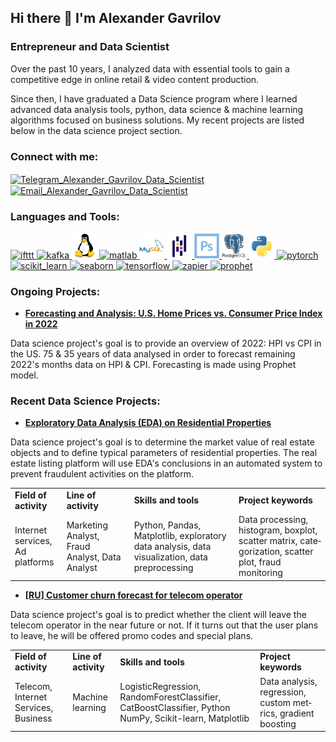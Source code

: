 <h2 align="left">Hi there 👋 I'm Alexander Gavrilov</h2>
<h3 align="left">Entrepreneur and Data Scientist</h3>
<p>Over the past 10 years, I analyzed data with essential tools to gain a competitive edge in online retail &amp; video content production.</p>
<p dir="auto">Since then, I have graduated a Data Science program where I learned advanced data analysis tools, python, data science & machine learning algorithms focused on business solutions.&nbsp;My recent projects are listed below in the data science project section.</p>
<h3 align="left">Connect with me:</h3>
<p align="left">
<a href="https://t.me/gavrilov_se" target="blank"><img align="center" src="https://www.svgrepo.com/show/349527/telegram.svg" alt="Telegram_Alexander_Gavrilov_Data_Scientist" height="30" width="40" /></a>
<a href="mailto:alexander@gavrilov.se" target="blank"><img align="center" src="https://www.clipartmax.com/png/full/91-913506_computer-icons-email-address-clip-art-icon-email-vector-png.png" alt="Email_Alexander_Gavrilov_Data_Scientist" height="30" width="30" /></a>
</p>


<h3 align="left">Languages and Tools:</h3>
<p align="left"> <a href="https://ifttt.com/" target="_blank" rel="noreferrer"> <img src="https://www.vectorlogo.zone/logos/ifttt/ifttt-ar21.svg" alt="ifttt" width="40" height="40"/> </a> <a href="https://kafka.apache.org/" target="_blank" rel="noreferrer"> <img src="https://www.vectorlogo.zone/logos/apache_kafka/apache_kafka-icon.svg" alt="kafka" width="40" height="40"/> </a> <a href="https://www.linux.org/" target="_blank" rel="noreferrer"> <img src="https://raw.githubusercontent.com/devicons/devicon/master/icons/linux/linux-original.svg" alt="linux" width="40" height="40"/> </a> <a href="https://www.mathworks.com/" target="_blank" rel="noreferrer"> <img src="https://upload.wikimedia.org/wikipedia/commons/2/21/Matlab_Logo.png" alt="matlab" width="40" height="40"/> </a> <a href="https://www.mysql.com/" target="_blank" rel="noreferrer"> <img src="https://raw.githubusercontent.com/devicons/devicon/master/icons/mysql/mysql-original-wordmark.svg" alt="mysql" width="40" height="40"/> </a> <a href="https://pandas.pydata.org/" target="_blank" rel="noreferrer"> <img src="https://raw.githubusercontent.com/devicons/devicon/2ae2a900d2f041da66e950e4d48052658d850630/icons/pandas/pandas-original.svg" alt="pandas" width="40" height="40"/> </a> <a href="https://www.photoshop.com/en" target="_blank" rel="noreferrer"> <img src="https://raw.githubusercontent.com/devicons/devicon/master/icons/photoshop/photoshop-line.svg" alt="photoshop" width="40" height="40"/> </a> <a href="https://www.postgresql.org" target="_blank" rel="noreferrer"> <img src="https://raw.githubusercontent.com/devicons/devicon/master/icons/postgresql/postgresql-original-wordmark.svg" alt="postgresql" width="40" height="40"/> </a> <a href="https://www.python.org" target="_blank" rel="noreferrer"> <img src="https://raw.githubusercontent.com/devicons/devicon/master/icons/python/python-original.svg" alt="python" width="40" height="40"/> </a> <a href="https://pytorch.org/" target="_blank" rel="noreferrer"> <img src="https://www.vectorlogo.zone/logos/pytorch/pytorch-icon.svg" alt="pytorch" width="40" height="40"/> </a> <a href="https://scikit-learn.org/" target="_blank" rel="noreferrer"> <img src="https://upload.wikimedia.org/wikipedia/commons/0/05/Scikit_learn_logo_small.svg" alt="scikit_learn" width="40" height="40"/> </a> <a href="https://seaborn.pydata.org/" target="_blank" rel="noreferrer"> <img src="https://seaborn.pydata.org/_images/logo-mark-lightbg.svg" alt="seaborn" width="40" height="40"/> </a> <a href="https://www.tensorflow.org" target="_blank" rel="noreferrer"> <img src="https://www.vectorlogo.zone/logos/tensorflow/tensorflow-icon.svg" alt="tensorflow" width="40" height="40"/> </a> <a href="https://zapier.com" target="_blank" rel="noreferrer"> <img src="https://www.vectorlogo.zone/logos/zapier/zapier-icon.svg" alt="zapier" width="40" height="40"/> </a> <a href="https://facebook.github.io/prophet/" target="_blank" rel="noreferrer"> <img src="https://forecastr-io.herokuapp.com/static/img/facebook_prophet_icon.png" alt="prophet" width="40" height="40"/> </a> </p>

<h3 align="left">Ongoing Projects:</h3>
<ul>
<li dir="auto"><a href="https://github.com/GVRQ/US_HPI_vs_CPI_2022"><strong>Forecasting and Analysis: U.S. Home Prices vs. Consumer Price Index in 2022</strong></a></li>
</ul>
<p>Data science project's goal is to provide an overview of 2022: HPI vs CPI in the US. 75 & 35 years of data analysed in order to forecast remaining 2022's months data on HPI & CPI. Forecasting is made using Prophet model. </p>

<h3 align="left">Recent Data Science Projects:</h3>
<ul>
<li dir="auto"><a href="https://github.com/GVRQ/Real_Estate_EDA"><strong>Exploratory Data Analysis (EDA) on Residential Properties</strong></a></li>
</ul>
<p>Data science project's goal is to determine the market value of real estate objects and to define typical parameters of residential properties. The real estate listing platform will use EDA's conclusions in an automated system to prevent fraudulent activities on the platform.</p>

<table>
<tbody>
<tr>
<td><strong>Field of activity</strong></td>
<td><strong>Line of activity</strong></td>
<td><strong>Skills and tools</strong></td>
<td><strong>Project keywords</strong></td>
</tr>
<tr>
<td><span lang="en">Internet services, Ad platforms</span></td>
<td><span lang="en">Marketing Analyst, Fraud Analyst, Data Analyst</span></td>
<td>Python, Pandas, Matplotlib, exploratory data analysis, data visualization, data preprocessing</td>
<td><span lang="en">Data processing, histogram, boxplot, scatter matrix,
categorization, scatter plot, fraud monitoring</span></td>
</tr>
</tbody>
</table>

<ul>
<li dir="auto"><a href="https://github.com/GVRQ/customer_churn_prediction"><strong>[RU] Customer churn forecast for telecom operator</strong></a></li>
</ul>
<p>Data science project's goal is to predict whether the client will leave the telecom operator in the near future or not. If it turns out that the user plans to leave, he will be offered promo codes and special plans.</p>

<table>
<tbody>
<tr>
<td><strong>Field of activity</strong></td>
<td><strong>Line of activity</strong></td>
<td><strong>Skills and tools</strong></td>
<td><strong>Project keywords</strong></td>
</tr>
<tr>
<td><span lang="en">Telecom, Internet Services, Business</span></td>
<td><span lang="en">Machine learning</span></td>
<td>LogisticRegression, RandomForestClassifier, CatBoostClassifier, Python NumPy, Scikit-learn, Matplotlib</td>
<td><span lang="en">Data analysis, regression, custom metrics, gradient boosting</span></td>
</tr>
</tbody>
</table>
